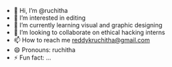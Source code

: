 - 👋 Hi, I’m @ruchitha
- 👀 I’m interested in editing 
- 🌱 I’m currently learning visual and graphic designing
- 💞️ I’m looking to collaborate on ethical hacking interns
- 📫 How to reach me reddykruchitha@gmail.com
- 😄 Pronouns: ruchitha
- ⚡ Fun fact: ...

<!---
ruuchh/ruuchh is a ✨ special ✨ repository because its `README.md` (this file) appears on your GitHub profile.
You can click the Preview link to take a look at your changes.
--->
